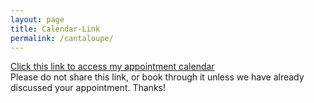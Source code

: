 ```yaml
---
layout: page
title: Calendar-Link
permalink: /cantaloupe/
---
```

[Click this link to access my appointment calendar](https://square.site/book/LNVND8336RCYD/onion)  
Please do not share this link, or book through it unless we have already discussed your appointment. Thanks!